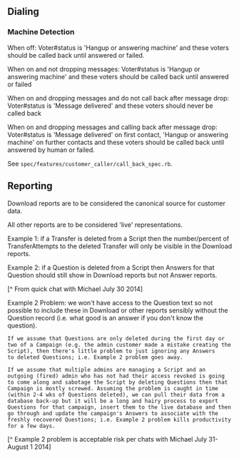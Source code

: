 ## Dialing

### Machine Detection

When off: Voter#status is 'Hangup or answering machine' and these voters should be called back until answered or failed.

When on and not dropping messages: Voter#status is 'Hangup or answering machine' and these voters should be called back until answered or failed

When on and dropping messages and do not call back after message drop: Voter#status is 'Message delivered' and these voters should never be called back

When on and dropping messages and calling back after message drop: Voter#status is 'Message delivered' on first contact, 'Hangup or answering machine' on further contacts and these voters should be called back until answered by human or failed.

See `spec/features/customer_caller/call_back_spec.rb`.

## Reporting

Download reports are to be considered the canonical source for customer data.

All other reports are to be considered 'live' representations.

Example 1: if a Transfer is deleted from a Script then the number/percent of TransferAttempts to the deleted Transfer will only be visible in the Download reports.

Example 2: if a Question is deleted from a Script then Answers for that Question should still show in Download reports but not Answer reports.

[^ From quick chat with Michael July 30 2014]

Example 2 Problem: we won't have access to the Question text so not possible to include these in Download or other reports sensibly without the Question record (i.e. what good is an answer if you don't know the question).

    If we assume that Questions are only deleted during the first day or two of a Campaign (e.g. the admin customer made a mistake creating the Script), then there's little problem to just ignoring any Answers
    to deleted Questions; i.e. Example 2 problem goes away.

    If we assume that multiple admins are managing a Script and an outgoing (fired) admin who has not had their access revoked is going to come along and sabotage the Script by deleting Questions then that Campaign is mostly screwed. Assuming the problem is caught in time (within 2-4 wks of Questions deleted), we can pull their data from a database back-up but it will be a long and hairy process to export Questions for that campaign, insert them to the live database and then go through and update the campaign's Answers to associate with the freshly recovered Questions; i.e. Example 2 problem kills productivity for a few days.

[^ Example 2 problem is acceptable risk per chats with Michael July 31-August 1 2014]